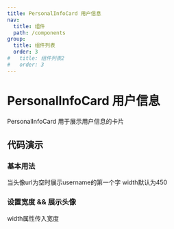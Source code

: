 ```yaml
---
title: PersonalInfoCard 用户信息
nav:
  title: 组件
  path: /components
group:
  title: 组件列表
  order: 3
#   title: 组件列表2
#   order: 3
---
```


# PersonalInfoCard 用户信息

PersonalInfoCard 用于展示用户信息的卡片

## 代码演示

### 基本用法
当头像url为空时展示username的第一个字
width默认为450
<code src="./demo/basic.tsx"></code>

### 设置宽度 && 展示头像

width属性传入宽度

<code src="./demo/withAvatar.tsx"></code>

<API src="./index.tsx"></API>